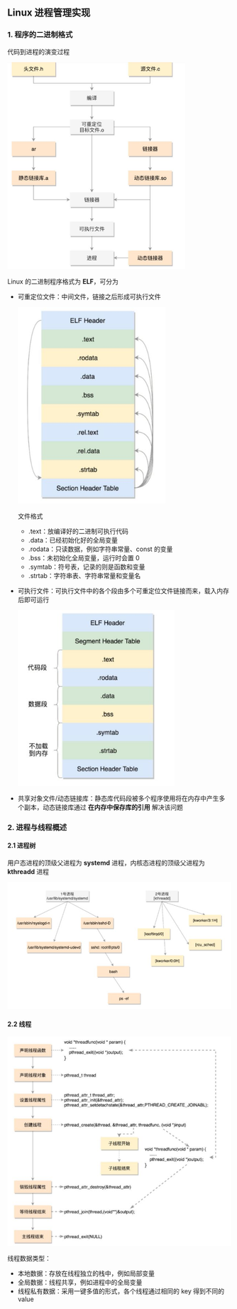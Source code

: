 ## Linux 进程管理实现

### 1. 程序的二进制格式

代码到进程的演变过程

<img src="img/代码到进程的演变过程.jpg" style="zoom:60%" />

Linux 的二进制程序格式为 **ELF**，可分为

- 可重定位文件：中间文件，链接之后形成可执行文件

  <img src="img/可重定位文件ELF格式.jpg" style="zoom:80%" />

  文件格式

  - .text：放编译好的二进制可执行代码
  - .data：已经初始化好的全局变量
  - .rodata：只读数据，例如字符串常量、const 的变量
  - .bss：未初始化全局变量，运行时会置 0
  - .symtab：符号表，记录的则是函数和变量
  - .strtab：字符串表、字符串常量和变量名

- 可执行文件：可执行文件中的各个段由多个可重定位文件链接而来，载入内存后即可运行

  <img src="img/可执行文件ELF格式.jpg" style="zoom:80%" />

- 共享对象文件/动态链接库：静态库代码段被多个程序使用将在内存中产生多个副本，动态链接库通过 **在内存中保存库的引用** 解决该问题



### 2. 进程与线程概述

#### 2.1 进程树

用户态进程的顶级父进程为 **systemd** 进程，内核态进程的顶级父进程为 **kthreadd** 进程

<img src="img/进程树.jpg" style="zoom:80%" />

#### 2.2 线程

<img src="img/线程的创建与运行过程.jpg" style="zoom:75%" />

线程数据类型：

- 本地数据：存放在线程独立的栈中，例如局部变量
- 全局数据：线程共享，例如进程中的全局变量
- 线程私有数据：采用一键多值的形式，各个线程通过相同的 key 得到不同的 value
